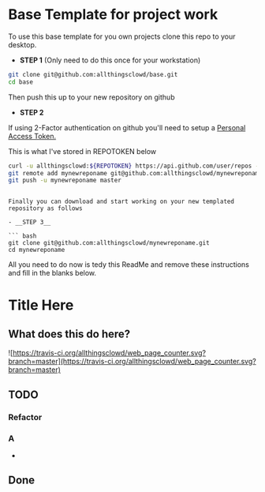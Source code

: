 # Base Template for project work

To use this base template for you own projects clone this repo to your desktop.

- __STEP 1__ (Only need to do this once for your workstation)

``` bash
git clone git@github.com:allthingsclowd/base.git
cd base
```

Then push this up to your new repository on github

- __STEP 2__

If using 2-Factor authentication on github you'll need to setup a [Personal Access Token.](https://blog.github.com/2013-05-16-personal-api-tokens/)

This is what I've stored in REPOTOKEN below

``` bash
curl -u allthingsclowd:${REPOTOKEN} https://api.github.com/user/repos -d '{"name":"mynewreponame"}'
git remote add mynewreponame git@github.com:allthingsclowd/mynewreponame.git
git push -u mynewreponame master
```
```

Finally you can download and start working on your new templated repository as follows

- __STEP 3__

``` bash
git clone git@github.com:allthingsclowd/mynewreponame.git
cd mynewreponame
```

All you need to do now is tedy this ReadMe and remove these instructions and fill in the blanks below.


# Title Here

## What does this do here?

![https://travis-ci.org/allthingsclowd/web_page_counter.svg?branch=master](https://travis-ci.org/allthingsclowd/web_page_counter.svg?branch=master)

## TODO

### Refactor



### A

* 

## Done

